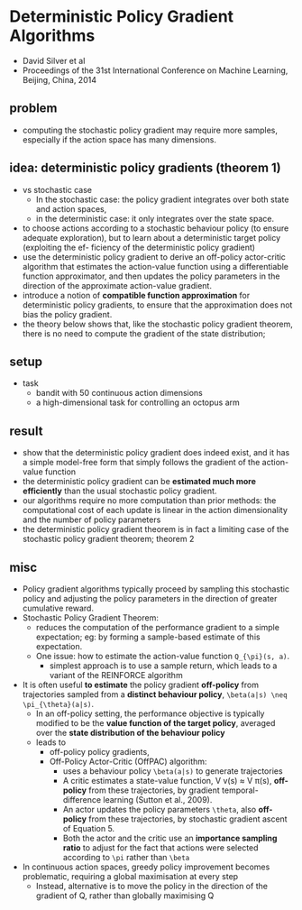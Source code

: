 # Deterministic Policy Gradient Algorithms
* David Silver et al
* Proceedings of the 31st International Conference on Machine Learning, Beijing, China, 2014

## problem
* computing the stochastic policy gradient may require more samples, especially if the action space has many dimensions.

## idea: deterministic policy gradients (theorem 1)
* vs stochastic case
  * In the stochastic case: the policy gradient integrates over both state and action spaces, 
  * in the deterministic case: it only integrates over the state space.
* to choose actions according to a stochastic behaviour policy (to ensure adequate exploration), but 
  to learn about a deterministic target policy (exploiting the ef- ficiency of the deterministic policy gradient)
* use the deterministic policy gradient to derive an off-policy actor-critic algorithm that 
  estimates the action-value function using a differentiable function approximator, and 
  then updates the policy parameters in the direction of the approximate action-value gradient. 
* introduce a notion of **compatible function approximation** for deterministic policy gradients, 
  to ensure that the approximation does not bias the policy gradient.
* the theory below shows that, like the stochastic policy gradient theorem, 
  there is no need to compute the gradient of the state distribution;

## setup
* task
  * bandit with 50 continuous action dimensions
  * a high-dimensional task for controlling an octopus arm

## result
* show that the deterministic policy gradient does indeed exist, and 
  it has a simple model-free form that simply follows the gradient of the action-value function
* the deterministic policy gradient can be **estimated much more efficiently** than the usual stochastic policy gradient.
* our algorithms require no more computation than prior methods: 
  the computational cost of each update is linear in the action dimensionality and the number of policy parameters
* the deterministic policy gradient theorem is in fact a limiting case of the stochastic policy gradient theorem;
  theorem 2

## misc
* Policy gradient algorithms typically proceed by sampling this stochastic policy and 
  adjusting the policy parameters in the direction of greater cumulative reward.
* Stochastic Policy Gradient Theorem:
  * reduces the computation of the performance gradient to a simple expectation;
    eg: by forming a sample-based estimate of this expectation.
  * One issue: how to estimate the action-value function `Q_{\pi}(s, a)`. 
    * simplest approach is to use a sample return, 
      which leads to a variant of the REINFORCE algorithm
* It is often useful **to estimate** the policy gradient **off-policy** from trajectories sampled from 
  a **distinct behaviour policy**, `\beta(a|s) \neq \pi_{\theta}(a|s)`. 
  * In an off-policy setting, the performance objective is typically modified to be 
    the **value function of the target policy**, averaged over the **state distribution of the behaviour policy**
  * leads to 
    * off-policy policy gradients, 
    * Off-Policy Actor-Critic (OffPAC) algorithm: 
      * uses a behaviour policy `\beta(a|s)` to generate trajectories
      * A critic estimates a state-value function, V v(s) ≈ V π(s), **off-policy** from these trajectories, 
        by gradient temporal-difference learning (Sutton et al., 2009). 
      * An actor updates the policy parameters `\theta`, also **off-policy** from these trajectories, 
        by stochastic gradient ascent of Equation 5.
      * Both the actor and the critic use an **importance sampling ratio** to 
        adjust for the fact that actions were selected according to `\pi` rather than `\beta`
* In continuous action spaces, greedy policy improvement becomes problematic, requiring a global maximisation at every step
  * Instead, alternative is to move the policy in the direction of the gradient of Q, rather than globally maximising Q

